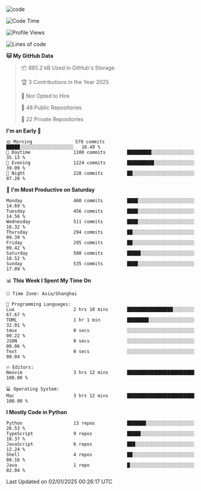 
<!--
**liuyaanng/liuyaanng** is a ✨ _special_ ✨ repository because its `README.md` (this file) appears on your GitHub profile.

Here are some ideas to get you started:

- 🔭 I’m currently working on ...
- 🌱 I’m currently learning ...
- 👯 I’m looking to collaborate on ...
- 🤔 I’m looking for help with ...
- 💬 Ask me about ...
- 📫 How to reach me: ...
- 😄 Pronouns: ...
- ⚡ Fun fact: ...
-->


![code](https://cdn.jsdelivr.net/gh/liuyaanng/liuyaanng@1.0/code.gif) 

<!--START_SECTION:waka-->
![Code Time](http://img.shields.io/badge/Code%20Time-1%2C101%20hrs%2028%20mins-blue)

![Profile Views](http://img.shields.io/badge/Profile%20Views-0-blue)

![Lines of code](https://img.shields.io/badge/From%20Hello%20World%20I%27ve%20Written-14.9%20million%20lines%20of%20code-blue)

**🐱 My GitHub Data** 

> 📦 885.2 kB Used in GitHub's Storage 
 > 
> 🏆 3 Contributions in the Year 2025
 > 
> 🚫 Not Opted to Hire
 > 
> 📜 48 Public Repositories 
 > 
> 🔑 22 Private Repositories 
 > 
**I'm an Early 🐤** 

```text
🌞 Morning                579 commits         █████░░░░░░░░░░░░░░░░░░░░   18.49 % 
🌆 Daytime                1100 commits        █████████░░░░░░░░░░░░░░░░   35.13 % 
🌃 Evening                1224 commits        ██████████░░░░░░░░░░░░░░░   39.09 % 
🌙 Night                  228 commits         ██░░░░░░░░░░░░░░░░░░░░░░░   07.28 % 
```
📅 **I'm Most Productive on Saturday** 

```text
Monday                   460 commits         ████░░░░░░░░░░░░░░░░░░░░░   14.69 % 
Tuesday                  456 commits         ████░░░░░░░░░░░░░░░░░░░░░   14.56 % 
Wednesday                511 commits         ████░░░░░░░░░░░░░░░░░░░░░   16.32 % 
Thursday                 294 commits         ██░░░░░░░░░░░░░░░░░░░░░░░   09.39 % 
Friday                   295 commits         ██░░░░░░░░░░░░░░░░░░░░░░░   09.42 % 
Saturday                 580 commits         █████░░░░░░░░░░░░░░░░░░░░   18.52 % 
Sunday                   535 commits         ████░░░░░░░░░░░░░░░░░░░░░   17.09 % 
```


📊 **This Week I Spent My Time On** 

```text
🕑︎ Time Zone: Asia/Shanghai

💬 Programming Languages: 
Lua                      2 hrs 10 mins       █████████████████░░░░░░░░   67.67 % 
TOML                     1 hr 1 min          ████████░░░░░░░░░░░░░░░░░   32.01 % 
tmux                     0 secs              ░░░░░░░░░░░░░░░░░░░░░░░░░   00.22 % 
JSON                     0 secs              ░░░░░░░░░░░░░░░░░░░░░░░░░   00.06 % 
Text                     0 secs              ░░░░░░░░░░░░░░░░░░░░░░░░░   00.04 % 

🔥 Editors: 
Neovim                   3 hrs 12 mins       █████████████████████████   100.00 % 

💻 Operating System: 
Mac                      3 hrs 12 mins       █████████████████████████   100.00 % 
```

**I Mostly Code in Python** 

```text
Python                   13 repos            ███████░░░░░░░░░░░░░░░░░░   26.53 % 
TypeScript               9 repos             █████░░░░░░░░░░░░░░░░░░░░   18.37 % 
JavaScript               6 repos             ███░░░░░░░░░░░░░░░░░░░░░░   12.24 % 
Shell                    4 repos             ██░░░░░░░░░░░░░░░░░░░░░░░   08.16 % 
Java                     1 repo              █░░░░░░░░░░░░░░░░░░░░░░░░   02.04 % 
```




 Last Updated on 02/01/2025 00:26:17 UTC
<!--END_SECTION:waka-->
